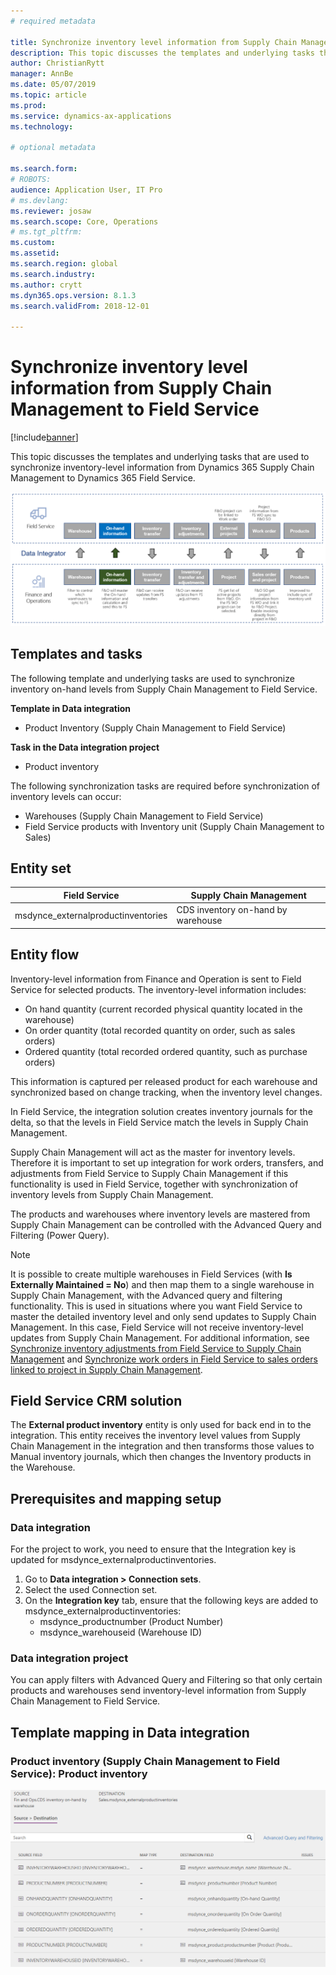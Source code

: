 ```yaml
---
# required metadata

title: Synchronize inventory level information from Supply Chain Management to Field Service 
description: This topic discusses the templates and underlying tasks that are used to synchronize inventory-level information from Dynamics 365 Supply Chain Management to Dynamics 365 Field Service.
author: ChristianRytt
manager: AnnBe
ms.date: 05/07/2019
ms.topic: article
ms.prod: 
ms.service: dynamics-ax-applications
ms.technology: 

# optional metadata

ms.search.form: 
# ROBOTS: 
audience: Application User, IT Pro
# ms.devlang: 
ms.reviewer: josaw
ms.search.scope: Core, Operations
# ms.tgt_pltfrm: 
ms.custom: 
ms.assetid: 
ms.search.region: global
ms.search.industry: 
ms.author: crytt
ms.dyn365.ops.version: 8.1.3 
ms.search.validFrom: 2018-12-01

---
```


# Synchronize inventory level information from Supply Chain Management to Field Service 

[!include[banner](../includes/banner.md)]

This topic discusses the templates and underlying tasks that are used to synchronize inventory-level information from Dynamics 365 Supply Chain Management to Dynamics 365 Field Service.

[![Synchronization of business processes between Supply Chain Management and Field Service](./media/FSOnHandOW.png)](./media/FSOnHandOW.png)

## Templates and tasks
The following template and underlying tasks are used to synchronize inventory on-hand levels from Supply Chain Management to Field Service.

**Template in Data integration**
- Product Inventory (Supply Chain Management to Field Service)
  
**Task in the Data integration project**
- Product inventory

The following synchronization tasks are required before synchronization of inventory levels can occur:
- Warehouses (Supply Chain Management to Field Service) 
- Field Service products with Inventory unit (Supply Chain Management to Sales) 

## Entity set

| Field Service                      | Supply Chain Management                |
|------------------------------------|----------------------------------------|
| msdynce_externalproductinventories | CDS inventory on-hand by warehouse     |

## Entity flow
Inventory-level information from Finance and Operation is sent to Field Service for selected products. The inventory-level information includes: 
- On hand quantity (current recorded physical quantity located in the warehouse)
- On order quantity (total recorded quantity on order, such as sales orders)
- Ordered quantity (total recorded ordered quantity, such as purchase orders)

This information is captured per released product for each warehouse and synchronized based on change tracking, when the inventory level changes.

In Field Service, the integration solution creates inventory journals for the delta, so that the levels in Field Service match the levels in Supply Chain Management.

Supply Chain Management will act as the master for inventory levels. Therefore it is important to set up integration for work orders, transfers, and adjustments from Field Service to Supply Chain Management if this functionality is used in Field Service, together with synchronization of inventory levels from Supply Chain Management.

The products and warehouses where inventory levels are mastered from Supply Chain Management can be controlled with the Advanced Query and Filtering (Power Query).

> [!NOTE]
> It is possible to create multiple warehouses in Field Services (with **Is Externally Maintained = No**) and then map them to a single warehouse in Supply Chain Management, with the Advanced query and filtering functionality. This is used in situations where you want Field Service to master the detailed inventory level and only send updates to Supply Chain Management. In this case, Field Service will not receive inventory-level updates from Supply Chain Management. For additional information, see [Synchronize inventory adjustments from Field Service to Supply Chain Management](https://docs.microsoft.com/dynamics365/unified-operations/supply-chain/sales-marketing/synchronize-inventory-adjustments) and [Synchronize work orders in Field Service to sales orders linked to project in Supply Chain Management](https://docs.microsoft.com/dynamics365/unified-operations/supply-chain/sales-marketing/field-service-work-order).

## Field Service CRM solution
The **External product inventory** entity is only used for back end in to the integration. This entity receives the inventory level values from Supply Chain Management in the integration and then transforms those values to Manual inventory journals, which then changes the Inventory products in the Warehouse.

## Prerequisites and mapping setup

### Data integration
For the project to work, you need to ensure that the Integration key is updated for msdynce_externalproductinventories.
1.  Go to **Data integration > Connection sets**.
2.  Select the used Connection set.
3.  On the **Integration key** tab, ensure that the following keys are added to msdynce_externalproductinventories:
      - msdynce_productnumber (Product Number)
      - msdynce_warehouseid (Warehouse ID)
      
### Data integration project
You can apply filters with Advanced Query and Filtering so that only certain products and warehouses send inventory-level information from Supply Chain Management to Field Service.

## Template mapping in Data integration

### Product inventory (Supply Chain Management to Field Service): Product inventory

[![Template mapping in Data integration](./media/FSinventoryLevel1.png)](./media/FSinventoryLevel1.png)
